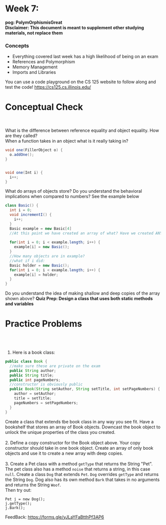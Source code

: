# Week 7: <br> 
**pog: PolymOrphismisGreat**<br>
**Disclaimer: This document is meant to supplement other studying materials, not replace them**<br>

### Concepts
   * Everything covered last week has a high likelihood of being on an exam
   * References and Polymorphism
   * Memory Management 
   * Imports and Libraries 
   
   You can use a code playground on the CS 125 website to follow along and test the code! https://cs125.cs.illinois.edu/
   

# Conceptual Check
<br>


What is the difference between reference equality and object equality. How are they called?<br>
When a function takes in an object what is it really taking in?<br>
```java
void one(FillerObject o) {
  o.addOne();
}


void one(Int i) {
  i++;
}
```
What do arrays of objects store? Do you understand the behavioral implications when compared to numbers? See the example below<br>
```java
class Basic() {
  int i = 0;
  void incrementI() {
    i++;
  }
  Basic example = new Basic[4]
  //At this point we have created an array of what? Have we created ANY person objects.
  
  for(int i = 0; i < example.length; i++) {
    example[i] = new Basic();
  }
  //How many objects are in example?
  //what if i did:
  Basic holder = new Basic();
  for(int i = 0; i < example.length; i++) {
    example[i] = holder;
  }
}
```
Do you understand the idea of making shallow and deep copies of the array shown above?
**Quiz Prep: Design a class that uses both static methods and variables**

# Practice Problems
<br></br>
1. Here is a book class: <br>
```java
public class Book {
  //make sure these are private on the exam 
  public String author;
  public String title;
  public int pageNumbers;
  //constructor is obviously public
  public Book(String setAuthor, String setTitle, int setPageNumbers) {
    author = setAuthor;
    title = setTitle;
    pageNumbers = setPageNumbers;
  }
}
```
Create a class that extends tbe book class in any way you see fit. Have a bookshelf that stores an array of Book objects. Downcast the book object to unlock the unique properties of the class you created. <br></br>
2. Define a copy constructor for the Book object above. Your copy constructor should take in one book object. Create an array of only book objects and use it to create a new array with deep copies. <br></br>
3. Create a Pet class with a method ``getType`` that returns the String "Pet". The pet class also has a method ``noise`` that returns a string, in this case ``null``. Create a class ``Dog`` that extends ``Pet``. ``Dog`` overrides ``getType`` and returns the String ``Dog``. Dog also has its own method ``Bark`` that takes in no arguments and returns the String ``Woof``. <br>
Then try out:<br>
```
Pet j = new Dog();
j.getType();
j.Bark();
```
FeedBack: https://forms.gle/yJLaYFaBtthPf3AP6 
  





